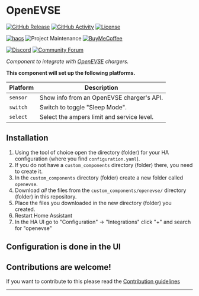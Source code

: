 # OpenEVSE

[![GitHub Release][releases-shield]][releases]
[![GitHub Activity][commits-shield]][commits]
[![License][license-shield]](LICENSE)

[![hacs][hacsbadge]][hacs]
![Project Maintenance][maintenance-shield]
[![BuyMeCoffee][buymecoffeebadge]][buymecoffee]

[![Discord][discord-shield]][discord]
[![Community Forum][forum-shield]][forum]

_Component to integrate with [OpenEVSE][openevse] chargers._

**This component will set up the following platforms.**

Platform | Description
-- | --
`sensor` | Show info from an OpenEVSE charger's API.
`switch` | Switch to toggle "Sleep Mode".
`select` | Select the ampers limit and service level.

## Installation

1. Using the tool of choice open the directory (folder) for your HA configuration (where you find `configuration.yaml`).
2. If you do not have a `custom_components` directory (folder) there, you need to create it.
3. In the `custom_components` directory (folder) create a new folder called `openevse`.
4. Download _all_ the files from the `custom_components/openevse/` directory (folder) in this repository.
5. Place the files you downloaded in the new directory (folder) you created.
6. Restart Home Assistant
7. In the HA UI go to "Configuration" -> "Integrations" click "+" and search for "openevse"


## Configuration is done in the UI

<!---->

## Contributions are welcome!

If you want to contribute to this please read the [Contribution guidelines](CONTRIBUTING.md)

***

[openevse]: https://openevse.com/
[integration_blueprint]: https://github.com/firstof9/openevse
[buymecoffee]: https://www.buymeacoffee.com/firstof9
[buymecoffeebadge]: https://img.shields.io/badge/buy%20me%20a%20coffee-donate-yellow.svg?style=for-the-badge
[commits-shield]: https://img.shields.io/github/commit-activity/y/firstof9/openevse.svg?style=for-the-badge
[commits]: https://github.com/firstof9/openevse/commits/main
[hacs]: https://github.com/custom-components/hacs
[hacsbadge]: https://img.shields.io/badge/HACS-Custom-orange.svg?style=for-the-badge
[discord]: https://discord.gg/Qa5fW2R
[discord-shield]: https://img.shields.io/discord/330944238910963714.svg?style=for-the-badge
[exampleimg]: example.png
[forum-shield]: https://img.shields.io/badge/community-forum-brightgreen.svg?style=for-the-badge
[forum]: https://community.home-assistant.io/
[license-shield]: https://img.shields.io/github/license/firstof9/openevse.svg?style=for-the-badge
[maintenance-shield]: https://img.shields.io/badge/maintainer-Chris%20Nowak%20%40firstof9-blue.svg?style=for-the-badge
[releases-shield]: https://img.shields.io/github/release/firstof9/openevse.svg?style=for-the-badge
[releases]: https://github.com/firstof9/openevse/releases
